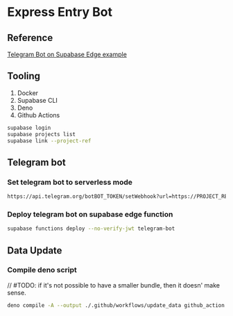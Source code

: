 # Express Entry Bot

## Reference

[Telegram Bot on Supabase Edge example](https://github.com/supabase/supabase/blob/master/examples/edge-functions/supabase/functions/telegram-bot/README.md)

## Tooling

1. Docker
2. Supabase CLI
3. Deno
4. Github Actions

```sh
supabase login
supabase projects list
supabase link --project-ref
```

## Telegram bot

### Set telegram bot to serverless mode

```sh
https://api.telegram.org/botBOT_TOKEN/setWebhook?url=https://PROJECT_RED.supabase.co/functions/v1/telegram-bot?secret=MY_SECRET
```

### Deploy telegram bot on supabase edge function

```sh
supabase functions deploy --no-verify-jwt telegram-bot
```

## Data Update

### Compile deno script

// #TODO: if it's not possible to have a smaller bundle, then it doesn' make sense.

```sh
deno compile -A --output ./.github/workflows/update_data github_action.ts
```
